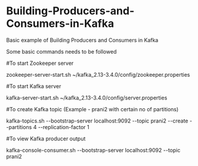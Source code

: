 # Building-Producers-and-Consumers-in-Kafka
Basic example of Building Producers and Consumers in Kafka



Some basic commands needs to be followed 

#To start Zookeeper server

zookeeper-server-start.sh ~/kafka_2.13-3.4.0/config/zookeeper.properties

#To start Kafka server

kafka-server-start.sh ~/kafka_2.13-3.4.0/config/server.properties

#To create Kafka topic (Example - prani2 with certain no of partitions)

kafka-topics.sh --bootstrap-server localhost:9092 --topic prani2 --create --partitions 4 --replication-factor 1

#To view Kafka producer output

kafka-console-consumer.sh --bootstrap-server localhost:9092 --topic prani2
